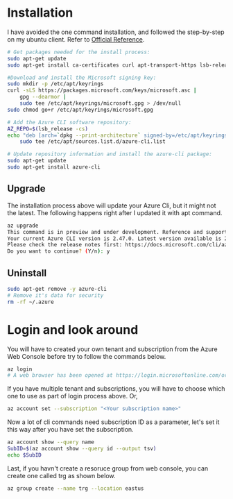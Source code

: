# Installation

I have avoided the one command installation, and followed the step-by-step on my ubuntu client. Refer to [Official Reference](https://learn.microsoft.com/en-us/cli/azure/install-azure-cli). 

```bash
# Get packages needed for the install process:
sudo apt-get update
sudo apt-get install ca-certificates curl apt-transport-https lsb-release gnupg

#Download and install the Microsoft signing key:
sudo mkdir -p /etc/apt/keyrings
curl -sLS https://packages.microsoft.com/keys/microsoft.asc |
    gpg --dearmor |
    sudo tee /etc/apt/keyrings/microsoft.gpg > /dev/null
sudo chmod go+r /etc/apt/keyrings/microsoft.gpg

# Add the Azure CLI software repository:
AZ_REPO=$(lsb_release -cs)
echo "deb [arch=`dpkg --print-architecture` signed-by=/etc/apt/keyrings/microsoft.gpg] https://packages.microsoft.com/repos/azure-cli/ $AZ_REPO main" |
    sudo tee /etc/apt/sources.list.d/azure-cli.list

# Update repository information and install the azure-cli package:
sudo apt-get update
sudo apt-get install azure-cli
```

## Upgrade
The installation process above will update your Azure Cli, but it might not the latest. The following happens right after I updated it with apt command.
```bash
az upgrade
This command is in preview and under development. Reference and support levels: https://aka.ms/CLI_refstatus
Your current Azure CLI version is 2.47.0. Latest version available is 2.48.1.
Please check the release notes first: https://docs.microsoft.com/cli/azure/release-notes-azure-cli
Do you want to continue? (Y/n): y
```
## Uninstall
```bash
sudo apt-get remove -y azure-cli
# Remove it's data for security
rm -rf ~/.azure
```
# Login and look around
You will have to created your own tenant and subscription from the Azure Web Console before try to follow the commands below.
```bash
az login
# A web browser has been opened at https://login.microsoftonline.com/organizations/oauth2/v2.0/authorize. Please continue the login in the web browser. If no web browser is available or if the web browser fails to open, use device code flow with `az login --use-device-code`.
```
If you have multiple tenant and subscriptions, you will have to choose which one to use as part of login process above. Or, 
```bash
az account set --subscription "<Your subscription name>"
```
Now a lot of cli commands need subscription ID as a parameter, let's set it this way after you have set the subscription.
```bash
az account show --query name
SubID=$(az account show --query id --output tsv)
echo $SubID
```
Last, if you havn't create a resoruce group from web console, you can create one called trg as shown below.
```bash
az group create --name trg --location eastus
```
